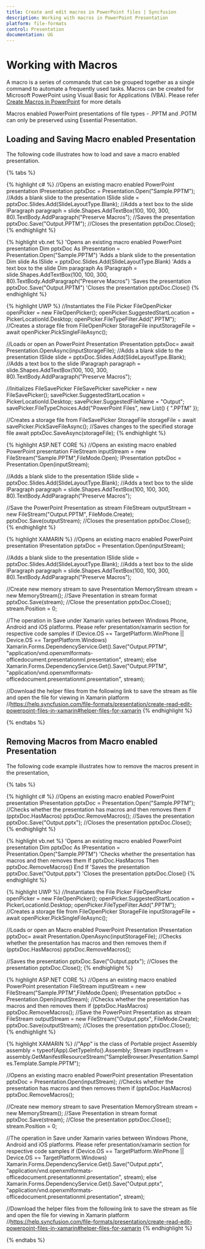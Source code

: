 ```yaml
---
title: Create and edit macros in PowerPoint files | Syncfusion
description: Working with macros in PowerPoint Presentation
platform: file-formats
control: Presentation
documentation: UG
---
```

# Working with Macros

A macro is a series of commands that can be grouped together as a single command to automate a frequently used tasks. Macros can be created for Microsoft PowerPoint using Visual Basic for Applications (VBA). Please refer [Create Macros in PowerPoint](https://support.office.com/en-us/article/Create-a-macro-in-PowerPoint-5b07aff6-4dc9-462f-8fc9-66b4c5344e7e?ui=en-US&rs=en-US&ad=US) for more details

Macros enabled PowerPoint presentations of file types - .PPTM and .POTM can only be preserved using Essential Presentation.

## Loading and Saving Macro enabled Presentation

The following code illustrates how to load and save a macro enabled presentation.

{% tabs %}

{% highlight c# %}
//Opens an existing macro enabled PowerPoint presentation
IPresentation pptxDoc = Presentation.Open("Sample.PPTM");
//Adds a blank slide to the presentation
ISlide slide = pptxDoc.Slides.Add(SlideLayoutType.Blank);
//Adds a text box to the slide
IParagraph paragraph = slide.Shapes.AddTextBox(100, 100, 300, 80).TextBody.AddParagraph("Preserve Macros");
//Saves the presentation
pptxDoc.Save("Output.PPTM");
//Closes the presentation
pptxDoc.Close();
{% endhighlight %}

{% highlight vb.net %}
'Opens an existing macro enabled PowerPoint presentation
Dim pptxDoc As IPresentation = Presentation.Open("Sample.PPTM")
'Adds a blank slide to the presentation
Dim slide As ISlide = pptxDoc.Slides.Add(SlideLayoutType.Blank)
'Adds a text box to the slide
Dim paragraph As IParagraph = slide.Shapes.AddTextBox(100, 100, 300, 80).TextBody.AddParagraph("Preserve Macros")
'Saves the presentation
pptxDoc.Save("Output.PPTM")
'Closes the presentation
pptxDoc.Close()
{% endhighlight %}

{% highlight UWP %}
//Instantiates the File Picker
FileOpenPicker openPicker = new FileOpenPicker();
openPicker.SuggestedStartLocation = PickerLocationId.Desktop;
openPicker.FileTypeFilter.Add(".PPTM");
//Creates a storage file from FileOpenPicker
StorageFile inputStorageFile = await openPicker.PickSingleFileAsync();

//Loads or open an PowerPoint Presentation
IPresentation pptxDoc= await Presentation.OpenAsync(inputStorageFile);
//Adds a blank slide to the presentation
ISlide slide = pptxDoc.Slides.Add(SlideLayoutType.Blank);
//Adds a text box to the slide
IParagraph paragraph = slide.Shapes.AddTextBox(100, 100, 300, 80).TextBody.AddParagraph("Preserve Macros");

//Initializes FileSavePicker
FileSavePicker savePicker = new FileSavePicker();
savePicker.SuggestedStartLocation = PickerLocationId.Desktop;
savePicker.SuggestedFileName = "Output";
savePicker.FileTypeChoices.Add("PowerPoint Files", new List<string>() { ".PPTM" });

//Creates a storage file from FileSavePicker
StorageFile storageFile = await savePicker.PickSaveFileAsync();
//Saves changes to the specified storage file
await pptxDoc.SaveAsync(storageFile);
{% endhighlight %}

{% highlight ASP.NET CORE %}
//Opens an existing macro enabled PowerPoint presentation
FileStream inputStream = new FileStream("Sample.PPTM",FileMode.Open);
IPresentation pptxDoc = Presentation.Open(inputStream);

//Adds a blank slide to the presentation
ISlide slide = pptxDoc.Slides.Add(SlideLayoutType.Blank);
//Adds a text box to the slide
IParagraph paragraph = slide.Shapes.AddTextBox(100, 100, 300, 80).TextBody.AddParagraph("Preserve Macros");

//Save the PowerPoint Presentation as stream
FileStream outputStream = new FileStream("Output.PPTM", FileMode.Create);
pptxDoc.Save(outputStream);
//Closes the presentation
pptxDoc.Close();
{% endhighlight %}

{% highlight XAMARIN %}
//Opens an existing macro enabled PowerPoint presentation
IPresentation pptxDoc = Presentation.Open(inputStream);

//Adds a blank slide to the presentation
ISlide slide = pptxDoc.Slides.Add(SlideLayoutType.Blank);
//Adds a text box to the slide
IParagraph paragraph = slide.Shapes.AddTextBox(100, 100, 300, 80).TextBody.AddParagraph("Preserve Macros");

//Create new memory stream to save Presentation
MemoryStream stream = new MemoryStream();
//Save Presentation in stream format
pptxDoc.Save(stream);
//Close the presentation
pptxDoc.Close();
stream.Position = 0;

//The operation in Save under Xamarin varies between Windows Phone, Android and iOS platforms. Please refer presentation/xamarin section for respective code samples
if (Device.OS == TargetPlatform.WinPhone || Device.OS == TargetPlatform.Windows)
    Xamarin.Forms.DependencyService.Get<ISaveWindowsPhone>().Save("Output.PPTM", "application/vnd.openxmlformats-officedocument.presentationml.presentation", stream);
else
    Xamarin.Forms.DependencyService.Get<ISave>().Save("Output.PPTM", "application/vnd.openxmlformats-officedocument.presentationml.presentation", stream);

//Download the helper files from the following link to save the stream as file and open the file for viewing in Xamarin platform
//https://help.syncfusion.com/file-formats/presentation/create-read-edit-powerpoint-files-in-xamarin#helper-files-for-xamarin
{% endhighlight %}

{% endtabs %}

## Removing Macros from Macro enabled Presentation

The following code example illustrates how to remove the macros present in the presentation,

{% tabs %}

{% highlight c# %}
//Opens an existing macro enabled PowerPoint presentation
IPresentation pptxDoc = Presentation.Open("Sample.PPTM");
//Checks whether the presentation has macros and then removes them
if (pptxDoc.HasMacros)
	pptxDoc.RemoveMacros();
//Saves the presentation
pptxDoc.Save("Output.pptx");
//Closes the presentation
pptxDoc.Close();
{% endhighlight %}

{% highlight vb.net %}
'Opens an existing macro enabled PowerPoint presentation
Dim pptxDoc As IPresentation = Presentation.Open("Sample.PPTM")
'Checks whether the presentation has macros and then removes them
If pptxDoc.HasMacros Then
	pptxDoc.RemoveMacros()
End If
'Saves the presentation
pptxDoc.Save("Output.pptx")
'Closes the presentation
pptxDoc.Close()
{% endhighlight %}

{% highlight UWP %}
//Instantiates the File Picker
FileOpenPicker openPicker = new FileOpenPicker();
openPicker.SuggestedStartLocation = PickerLocationId.Desktop;
openPicker.FileTypeFilter.Add(".PPTM");
//Creates a storage file from FileOpenPicker
StorageFile inputStorageFile = await openPicker.PickSingleFileAsync();

//Loads or open an Macro enabled PowerPoint Presentation
IPresentation pptxDoc= await Presentation.OpenAsync(inputStorageFile);
//Checks whether the presentation has macros and then removes them
if (pptxDoc.HasMacros)
	pptxDoc.RemoveMacros();

//Saves the presentation
pptxDoc.Save("Output.pptx");
//Closes the presentation
pptxDoc.Close();
{% endhighlight %}

{% highlight ASP.NET CORE %}
//Opens an existing macro enabled PowerPoint presentation
FileStream inputStream = new FileStream("Sample.PPTM",FileMode.Open);
IPresentation pptxDoc = Presentation.Open(inputStream);
//Checks whether the presentation has macros and then removes them
if (pptxDoc.HasMacros)
	pptxDoc.RemoveMacros();
//Save the PowerPoint Presentation as stream
FileStream outputStream = new FileStream("Output.pptx", FileMode.Create);
pptxDoc.Save(outputStream);
//Closes the presentation
pptxDoc.Close();
{% endhighlight %}

{% highlight XAMARIN %}
//"App" is the class of Portable project
Assembly assembly = typeof(App).GetTypeInfo().Assembly;
Stream inputStream = assembly.GetManifestResourceStream("SampleBrowser.Presentation.Samples.Template.Sample.PPTM");

//Opens an existing macro enabled PowerPoint presentation
IPresentation pptxDoc = Presentation.Open(inputStream);
//Checks whether the presentation has macros and then removes them
if (pptxDoc.HasMacros)
	pptxDoc.RemoveMacros();

//Create new memory stream to save Presentation
MemoryStream stream = new MemoryStream();
//Save Presentation in stream format
pptxDoc.Save(stream);
//Close the presentation
pptxDoc.Close();
stream.Position = 0;

//The operation in Save under Xamarin varies between Windows Phone, Android and iOS platforms. Please refer presentation/xamarin section for respective code samples
if (Device.OS == TargetPlatform.WinPhone || Device.OS == TargetPlatform.Windows)
    Xamarin.Forms.DependencyService.Get<ISaveWindowsPhone>().Save("Output.pptx", "application/vnd.openxmlformats-officedocument.presentationml.presentation", stream);
else
    Xamarin.Forms.DependencyService.Get<ISave>().Save("Output.pptx", "application/vnd.openxmlformats-officedocument.presentationml.presentation", stream);

//Download the helper files from the following link to save the stream as file and open the file for viewing in Xamarin platform
//https://help.syncfusion.com/file-formats/presentation/create-read-edit-powerpoint-files-in-xamarin#helper-files-for-xamarin
{% endhighlight %}

{% endtabs %}